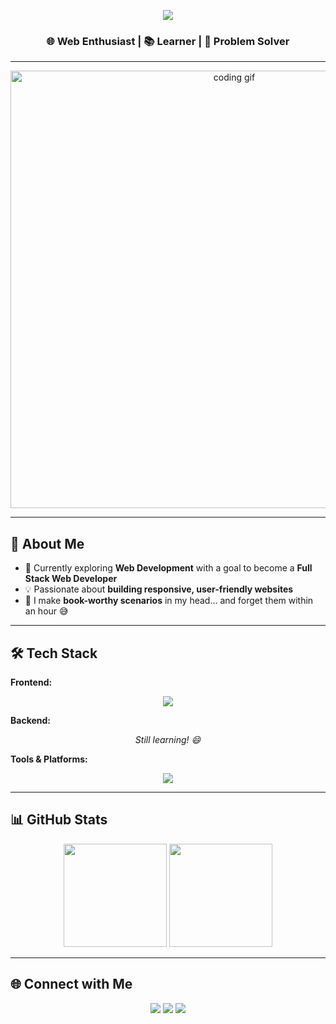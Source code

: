 <p align="center">
  <img src="https://readme-typing-svg.herokuapp.com?size=35&duration=8000&color=F7A6FF&center=true&vCenter=true&width=700&height=80&lines=Hey+👋,+I'm+Sinn+Sneha;Web+Enthusiast+%7C+Learner+%7C+Problem+Solver;Welcome+to+my+GitHub!">
</p>

<h3 align="center">🌐 Web Enthusiast | 📚 Learner | 🧩 Problem Solver</h3>

---

<p align="center">
  <img src="https://media.giphy.com/media/v1.Y2lkPTc5MGI3NjExd2ZxNnl3MmVqbmpnendoaTAya2VtZmFkNXhkaXp5aGNtNTlxNHpiNiZlcD12MV9naWZzX3NlYXJjaCZjdD1n/1ym5LJ17vp77BL8X5O/giphy.gif" width="700" alt="coding gif">
</p>

---

## 🚀 About Me
- 🌱 Currently exploring **Web Development** with a goal to become a **Full Stack Web Developer**  
- 💡 Passionate about **building responsive, user-friendly websites**  
- 📖 I make **book-worthy scenarios** in my head… and forget them within an hour 😅  

---

## 🛠️ Tech Stack

**Frontend:**  
<p align="center">
  <img src="https://skillicons.dev/icons?i=html,css,js" />
</p>

**Backend:**  
<p align="center">
  <i>Still learning! 😄</i>
</p>

**Tools & Platforms:**  
<p align="center">
  <img src="https://skillicons.dev/icons?i=git,github,vscode,figma" />
</p>

---

## 📊 GitHub Stats
<p align="center">
  <img src="https://github-readme-stats.vercel.app/api?username=sinnsneha&show_icons=true&theme=tokyonight" height="165">
  <img src="https://github-readme-streak-stats.herokuapp.com/?user=sinnsneha&theme=tokyonight" height="165">
</p>

---

## 🌐 Connect with Me
<p align="center">
  <a href="https://www.linkedin.com/in/sneha-s-a53033344" target="_blank"><img src="https://skillicons.dev/icons?i=linkedin" /></a>
  <a href="https://www.instagram.com/snehasss._?igsh=Y2xvY3NieXphb3Q3" target="_blank"><img src="https://skillicons.dev/icons?i=instagram" /></a>
  <a href="mailto:sinnsneha738@gmail.com"><img src="https://skillicons.dev/icons?i=gmail" /></a>
</p>



